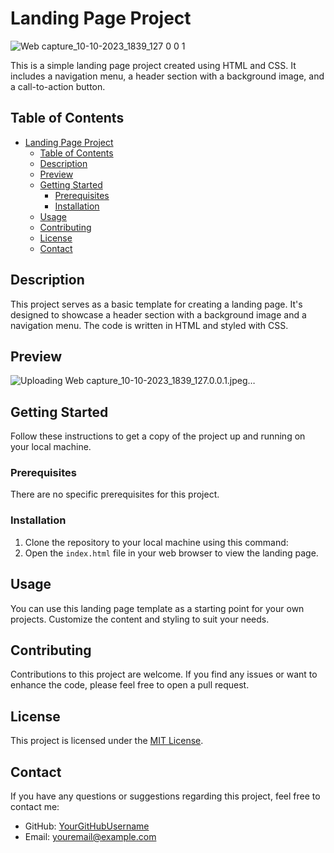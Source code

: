 # Landing Page Project

![Web capture_10-10-2023_1839_127 0 0 1](https://github.com/dharmendra1104/Landing_Page/assets/140887766/457a31ec-5d7d-49e3-b65f-fc0f77de11c2)


This is a simple landing page project created using HTML and CSS. It includes a navigation menu, a header section with a background image, and a call-to-action button.

## Table of Contents

- [Landing Page Project](#landing-page-project)
  - [Table of Contents](#table-of-contents)
  - [Description](#description)
  - [Preview](#preview)
  - [Getting Started](#getting-started)
    - [Prerequisites](#prerequisites)
    - [Installation](#installation)
  - [Usage](#usage)
  - [Contributing](#contributing)
  - [License](#license)
  - [Contact](#contact)

## Description

This project serves as a basic template for creating a landing page. It's designed to showcase a header section with a background image and a navigation menu. The code is written in HTML and styled with CSS.

## Preview

![Uploading Web capture_10-10-2023_1839_127.0.0.1.jpeg…]()


## Getting Started

Follow these instructions to get a copy of the project up and running on your local machine.

### Prerequisites

There are no specific prerequisites for this project.

### Installation

1. Clone the repository to your local machine using this command:
2. Open the `index.html` file in your web browser to view the landing page.

## Usage

You can use this landing page template as a starting point for your own projects. Customize the content and styling to suit your needs.

## Contributing

Contributions to this project are welcome. If you find any issues or want to enhance the code, please feel free to open a pull request.

## License

This project is licensed under the [MIT License](LICENSE).

## Contact

If you have any questions or suggestions regarding this project, feel free to contact me:

- GitHub: [YourGitHubUsername](https://github.com/YourGitHubUsername)
- Email: [youremail@example.com](mailto:youremail@example.com)
